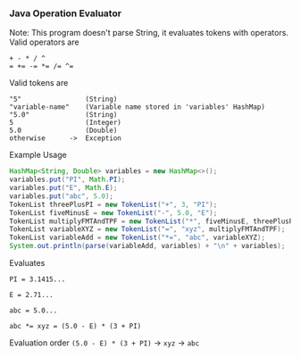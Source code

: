### Java Operation Evaluator

Note: This program doesn't parse String, it evaluates tokens with operators.
Valid operators are
```
+ - * / ^
= += -= *= /= ^=
```

Valid tokens are
```
"5"                (String)
"variable-name"    (Variable name stored in 'variables' HashMap)
"5.0"              (String)
5                  (Integer)
5.0                (Double)
otherwise      ->  Exception
```

Example Usage
```java
HashMap<String, Double> variables = new HashMap<>();
variables.put("PI", Math.PI);
variables.put("E", Math.E);
variables.put("abc", 5.0);
TokenList threePlusPI = new TokenList("+", 3, "PI");
TokenList fiveMinusE = new TokenList("-", 5.0, "E");
TokenList multiplyFMTAndTPF = new TokenList("*", fiveMinusE, threePlusPI);
TokenList variableXYZ = new TokenList("=", "xyz", multiplyFMTAndTPF);
TokenList variableAdd = new TokenList("*=", "abc", variableXYZ);
System.out.println(parse(variableAdd, variables) + "\n" + variables);
```

Evaluates

`PI = 3.1415...`

`E = 2.71...`

`abc = 5.0...`

`abc *= xyz = (5.0 - E) * (3 + PI)`

Evaluation order
`(5.0 - E) * (3 + PI)` -> `xyz` -> `abc`
